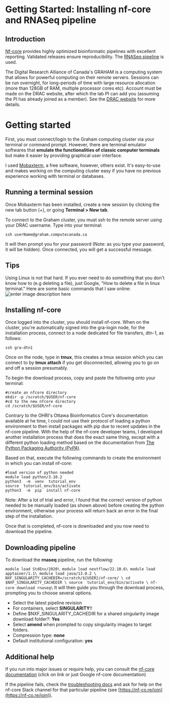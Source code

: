 

# Getting Started: Installing nf-core and RNASeq pipeline

## Introduction
[Nf-core](https://nf-co.re/) provides highly optimized bioinformatic pipelines with excellent reporting. Validated releases ensure reproducibility.
The [RNASeq pipeline](https://nf-co.re/rnaseq/3.12.0) is used.

The Digital Research Alliance of Canada's GRAHAM is a computing system that allows for powerful computing on their remote servers. Sessions can be run overnight, for long-periods of time with large resource allocation (more than 128GB of RAM, multiple processor cores etc). Account must be made on the DRAC website, after which the lab PI can add you (assuming the PI has already joined as a member). See the [DRAC website](https://alliancecan.ca/en/services/advanced-research-computing/account-management/apply-account) for more details.


# Getting started

First, you must connect/login to the Graham computing cluster via your terminal or command prompt. However, there are terminal emulator softwares that **emulate the functionalities of classic computer terminals** but make it easier by providing graphical user interface.

I used [Mobaxterm](https://mobaxterm.mobatek.net/), a free software, however, others exist. It's easy-to-use and makes working on the computing cluster easy if you have no previous experience working with terminal or databases.

## Running a terminal session

Once Mobaxterm has been installed, create a new session by clicking the new tab button (+), or going **Terminal > New tab**.

To connect to the Graham cluster, you must ssh to the remote server using your DRAC username. Type into your terminal:

    ssh userName@graham.computecanada.ca
It will then prompt you for your password (Note: as you type your password, it will be hidden). Once connected, you will get a successful message.

## Tips

Using Linux is not that hard. If you ever need to do something that you don't know how to (e.g deleting a file), just Google, "How to delete a file in linux terminal."
Here are some basic commands that I saw online:
![enter image description here](https://github.com/majd-alaarg/bioInformatics/blob/28fc76aaf0fd7a51715005981cae5fcf706c693e/Assets/Linux%20Commands.png)

## Installing nf-core

Once logged into the cluster, you should install nf-core. When on the cluster, you're automatically signed into the gra-login node, for the installation process, connect to a node dedicated for file transfers, dtn-1, as follows:

    ssh gra-dtn1

Once on the node, type in **tmux**, this creates a tmux session which you can connect to by **tmux attach** if you get disconnected, allowing you to go on and off a session presumably.

To begin the download process, copy and paste the following onto your terminal:

    #create an nfcore directory
    mkdir -p /scratch/$USER/nf-core
    #cd to the new nfcore directory
    cd /scratch/$USER/nf-core
  
Contrary to the OHRI's Ottawa Bioinformatics Core's documentation available at he time, I could not use their protocol of loading a python environment to then install packages with pip due to recent updates in the nf-core pipeline. With the help of the nf-core developer teams, I developed another installation process that does the exact same thing, except with a different python loading method based on the documentation from [The Python Packaging Authority (_PyPA_)](https://packaging.python.org/en/latest/guides/installing-using-pip-and-virtual-environments/).

Based on that, execute the following commands to create the environment in which you can install nf-core:

    #load version of python needed
    module load python/3.10.2
    python3  -m  venv  tutorial_env
    source  tutorial_env/bin/activate
    python3  -m  pip  install nf-core

Note: After a lot of trial and error, I found that the correct version of python needed to be manually loaded (as shown above) before creating the python environment, otherwise your process will return back an error in the final step of the installation.

Once that is completed, nf-core is downloaded and you now need to download the pipeline.

## Downloading pipeline

To download the **rnaseq** pipeline, run the following: 

`
    module load StdEnv/2020\
    module load nextflow/22.10.6\
    module load apptainer/1.1\
    module load java/13.0.2 \
    NXF_SINGULARITY_CACHEDIR=/scratch/${USER}/nf-core/ \
    cd $NXF_SINGULARITY_CACHEDIR \
    source  tutorial_env/bin/activate \
    nf-core download rnaseq\
`
It will then guide you through the download process, prompting you to choose several options.

 - Select the latest pipeline revision
 - For containers, select **SINGULARITY**!!
 - Define $NXF_SINGULARITY_CACHEDIR for a shared singularity image download folder?: **Yes**
 - Select **amend** when prompted to copy singularity images to target folders.
 - Compression type: **none**
 - Default institutional configuration: **yes**


## Additional help

If you run into major issues or require help, you can consult the [nf-core documentation](https://nf-co.re/docs/usage/introduction) (click on link or just Google nf-core documentation)

If the pipeline fails, check the  [troubleshooting docs](https://nf-co.re/docs/usage/troubleshooting/)  and ask for help on the nf-core Slack channel for that particular pipeline (see  [https://nf-co.re/join](https://nf-co.re/join)).
